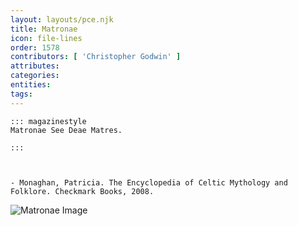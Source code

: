 ```yaml
---
layout: layouts/pce.njk
title: Matronae
icon: file-lines
order: 1578
contributors: [ 'Christopher Godwin' ]
attributes:
categories:
entities:
tags:
---
```

``` tab [group1:Info]
::: magazinestyle
Matronae See Deae Matres.

:::
```
``` tab [group1:Attributes]
```
``` tab [group1:Entities]
```
``` tab [group1:Sources]
- Monaghan, Patricia. The Encyclopedia of Celtic Mythology and Folklore. Checkmark Books, 2008.
```
![Matronae Image](https://upload.wikimedia.org/wikipedia/commons/8/8e/Deesses_de_Vertault_%28mus%C3%A9e_de_Bibracte%29.jpg)
